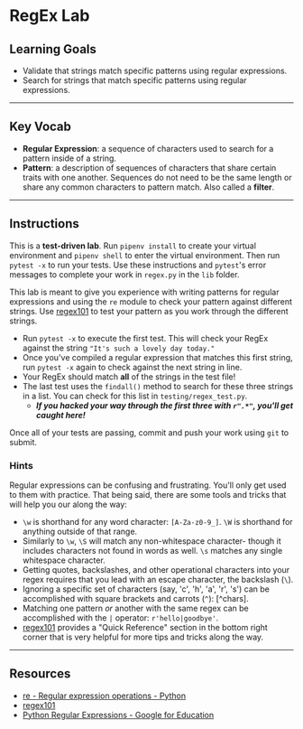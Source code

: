 # RegEx Lab

## Learning Goals

- Validate that strings match specific patterns using regular expressions.
- Search for strings that match specific patterns using regular expressions.

***

## Key Vocab

- **Regular Expression**: a sequence of characters used to search for a pattern
inside of a string.
- **Pattern**: a description of sequences of characters that share certain
traits with one another. Sequences do not need to be the same length or share
any common characters to pattern match. Also called a **filter**.

***

## Instructions

This is a **test-driven lab**. Run `pipenv install` to create your virtual
environment and `pipenv shell` to enter the virtual environment. Then run
`pytest -x` to run your tests. Use these instructions and `pytest`'s error
messages to complete your work in `regex.py` in the `lib` folder.

This lab is meant to give you experience with writing patterns for regular
expressions and using the `re` module to check your pattern against different
strings. Use [regex101][regex101] to test your pattern as you work through the
different strings.

- Run `pytest -x` to execute the first test. This will check your RegEx against
  the string `"It's such a lovely day today."`
- Once you've compiled a regular expression that matches this first string,
  run `pytest -x` again to check against the next string in line.
- Your RegEx should match **all** of the strings in the test file!
- The last test uses the `findall()` method to search for these three strings
  in a list. You can check for this list in `testing/regex_test.py`.
    - _**If you hacked your way through the first three with `r".*"`, you'll
      get caught here!**_

Once all of your tests are passing, commit and push your work using `git` to
submit.

### Hints

Regular expressions can be confusing and frustrating. You'll only get used to
them with practice. That being said, there are some tools and tricks that will
help you our along the way:

- `\w` is shorthand for any word character: `[A-Za-z0-9_]`. `\W` is shorthand
  for anything outside of that range.
- Similarly to `\w`, `\S` will match any non-whitespace character- though it
  includes characters not found in words as well. `\s` matches any single
  whitespace character.
- Getting quotes, backslashes, and other operational characters into your regex
  requires that you lead with an escape character, the backslash (`\`).
- Ignoring a specific set of characters (say, 'c', 'h', 'a', 'r', 's') can be
  accomplished with square brackets and carrots (`^`): [^chars].
- Matching one pattern _or_ another with the same regex can be accomplished with
  the `|` operator: `r'hello|goodbye'`.
- [regex101][regex101] provides a "Quick Reference" section in the bottom right
  corner that is very helpful for more tips and tricks along the way.

***

## Resources

- [re - Regular expression operations - Python](https://docs.python.org/3/library/re.html)
- [regex101][regex101]
- [Python Regular Expressions - Google for Education](https://developers.google.com/edu/python/regular-expressions)

[regex101]: https://regex101.com/
